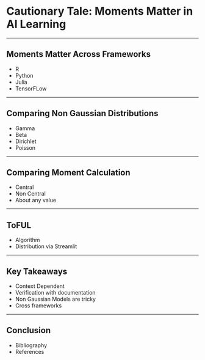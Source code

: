 # Cautionary Tale: Moments Matter in AI Learning
---
## Moments Matter Across Frameworks
- R
- Python
- Julia
- TensorFLow
---
## Comparing Non Gaussian Distributions
- Gamma
- Beta
- Dirichlet
- Poisson
---
## Comparing Moment Calculation
- Central
- Non Central
- About any value
---
## ToFUL
- Algorithm
- Distribution via Streamlit
---
## Key Takeaways
- Context Dependent
- Verification with documentation
- Non Gaussian Models are tricky
- Cross frameworks
---
## Conclusion
- Bibliography
- References 
